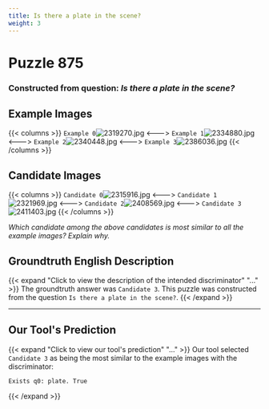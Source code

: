 ```yaml
---
title: Is there a plate in the scene?
weight: 3
---
```


# Puzzle 875
### Constructed from question: _Is there a plate in the scene?_


## Example Images
{{< columns >}}
`Example 0`![2319270.jpg](/gqa_images/2319270.jpg)
<--->
`Example 1`![2334880.jpg](/gqa_images/2334880.jpg)
<--->
`Example 2`![2340448.jpg](/gqa_images/2340448.jpg)
<--->
`Example 3`![2386036.jpg](/gqa_images/2386036.jpg)
{{< /columns >}}

## Candidate Images
{{< columns >}}
`Candidate 0`![2315916.jpg](/gqa_images/2315916.jpg)
<--->
`Candidate 1`![2321969.jpg](/gqa_images/2321969.jpg)
<--->
`Candidate 2`![2408569.jpg](/gqa_images/2408569.jpg)
<--->
`Candidate 3`![2411403.jpg](/gqa_images/2411403.jpg)
{{< /columns >}}

*Which candidate among the above candidates is most similar to all the example images? Explain why.*

## Groundtruth English Description

{{< expand "Click to view the description of the intended discriminator" "..." >}}
The groundtruth answer was `Candidate 3`. This puzzle was constructed from the question `Is there a plate in the scene?`.
{{< /expand >}}

---

## Our Tool's Prediction

{{< expand "Click to view our tool's prediction" "..." >}}
Our tool selected `Candidate 3` as being the most similar to the example images with the discriminator:
```plaintext
Exists q0: plate. True
```
{{< /expand >}}

